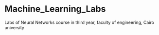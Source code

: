 # Machine_Learning_Labs

Labs of Neural Networks course in third year, faculty of engineering, Cairo university
